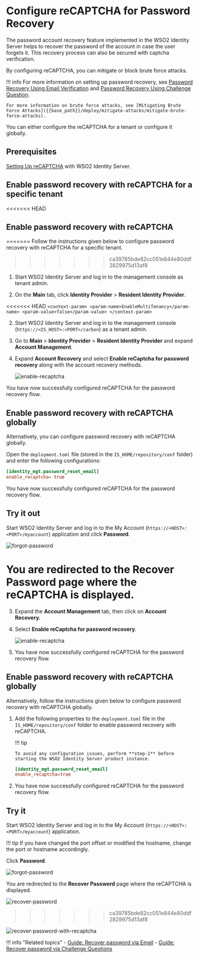 # Configure reCAPTCHA for Password Recovery

The password account recovery feature implemented in the WSO2 Identity Server helps to recover the password of the account in case the user forgets it. This recovery process can also be secured with captcha verification.

By configuring reCAPTCHA, you can mitigate or block brute force attacks.

!!! info 
    For more information on setting up password recovery, see [Password Recovery Using Email Verification]({{base_path}}/guides/password-mgt/recover-password) and [Password Recovery Using Challenge Question]({{base_path}}/guides/password-mgt/challenge-question).

    For more information on brute force attacks, see [Mitigating Brute Force Attacks]({{base_path}}/deploy/mitigate-attacks/mitigate-brute-force-attacks).

You can either configure the reCAPTCHA for a tenant or configure it globally. 

## Prerequisites

[Setting Up reCAPTCHA]({{base_path}}/deploy/configure-recaptcha.md) with WSO2 Identity Server.

## Enable password recovery with reCAPTCHA for a specific tenant

<<<<<<< HEAD
## Enable password recovery with reCAPTCHA
=======
Follow the instructions given below to configure password recovery with reCAPTCHA for a specific tenant.
>>>>>>> ca39785bde82cc051e844e80ddf2829975d13af8

1. Start WSO2 Identity Server and log in to the management console as tenant admin.

2. On the **Main** tab, click **Identity Provider** > **Resident Identity Provider**.
    
<<<<<<< HEAD
    ```
    <context-param>
        <param-name>EnableMultiTenancy</param-name>
        <param-value>false</param-value>
    </context-param>
    ```

2.  Start WSO2 Identity Server and log in to the management console (`https://<IS_HOST>:<PORT>/carbon`) as a tenant
    admin.

3.  Go to **Main** > **Identity Provider** > **Resident Identity Provider** and expand **Account Management**.

4.  Expand **Account Recovery** and select **Enable reCaptcha for password recovery** along with the account recovery methods.

    ![enable-recaptcha]({{base_path}}/assets/img/guides/enable-recaptcha.png) 

You have now successfully configured reCAPTCHA for the password recovery flow.

## Enable password recovery with reCAPTCHA globally

Alternatively, you can configure password recovery with reCAPTCHA globally.  

Open the `deployment.toml` file (stored in the `IS_HOME/repository/conf` folder) and enter the following configurations:

<!--
!!! tip
    To avoid any configuration issues, perform **step-1** before
    starting the WSO2 Identity Server product instance.
-->

``` toml    
[identity_mgt.password_reset_email] 
enable_recaptcha= true
```

You have now successfully configured reCAPTCHA for the password recovery flow. 

## Try it out

Start WSO2 Identity Server and log in to the My Account (`https://<HOST>:<PORT>/myaccount`) application and click **Password**.

![forgot-password]({{base_path}}/assets/img/guides/forgotten-password-option.png)

You are redirected to the **Recover Password** page where the reCAPTCHA is displayed.
=======
3.  Expand the **Account Management** tab, then click on
    **Account Recovery.**

4.  Select **Enable reCaptcha for password recovery**.

    ![enable-recaptcha]({{base_path}}/assets/img/guides/enable-recaptcha.png) 

5.  You have now successfully configured reCAPTCHA for the password
    recovery flow. 



## Enable password recovery with reCAPTCHA globally

Alternatively, follow the instructions given below to configure password recovery with reCAPTCHA globally.  

1.  Add the following properties to the `deployment.toml` file in the `IS_HOME/repository/conf` folder to enable password recovery with reCAPTCHA.

    !!! tip
    
        To avoid any configuration issues, perform **step-1** before starting the WSO2 Identity Server product instance.
    
    ``` toml    
    [identity_mgt.password_reset_email] 
    enable_recaptcha=true
    ```

2.  You have now successfully configured reCAPTCHA for the password recovery flow.

## Try it

Start WSO2 Identity Server and log in to the My Account (`https://<HOST>:<PORT>/myaccount`) application.

!!! tip
    If you have changed the port offset or modified the hostname, change the port or hostname accordingly.

Click **Password**.
    
![forgot-password]({{base_path}}/assets/img/guides/forgotten-password-option.png)

You are redirected to the **Recover Password** page where the reCAPTCHA is displayed.

![recover-password]({{base_path}}/assets/img/guides/recover-password-with-recaptcha.png)
>>>>>>> ca39785bde82cc051e844e80ddf2829975d13af8

![recover-password-with-recaptcha]({{base_path}}/assets/img/guides/recover-password-with-recaptcha.png)

!!! info "Related topics"
    - [Guide: Recover password via Email]({{base_path}}/guides/password-mgt/recover-password)
    - [Guide: Recover password via Challenge Questions]({{base_path}}/guides/password-mgt/challenge-question)
